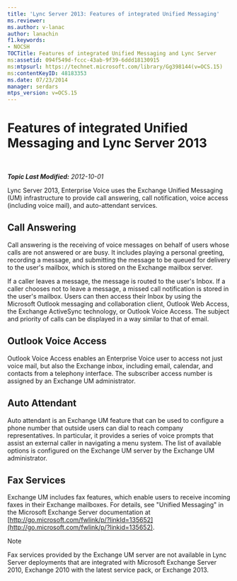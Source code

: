 ```yaml
---
title: 'Lync Server 2013: Features of integrated Unified Messaging'
ms.reviewer: 
ms.author: v-lanac
author: lanachin
f1.keywords:
- NOCSH
TOCTitle: Features of integrated Unified Messaging and Lync Server
ms:assetid: 094f549d-fccc-43ab-9f39-6ddd18130915
ms:mtpsurl: https://technet.microsoft.com/library/Gg398144(v=OCS.15)
ms:contentKeyID: 48183353
ms.date: 07/23/2014
manager: serdars
mtps_version: v=OCS.15
---
```


<div data-xmlns="http://www.w3.org/1999/xhtml">

<div class="topic" data-xmlns="http://www.w3.org/1999/xhtml" data-msxsl="urn:schemas-microsoft-com:xslt" data-cs="http://msdn.microsoft.com/en-us/">

<div data-asp="http://msdn2.microsoft.com/asp">

# Features of integrated Unified Messaging and Lync Server 2013

</div>

<div id="mainSection">

<div id="mainBody">

<span> </span>

_**Topic Last Modified:** 2012-10-01_

Lync Server 2013, Enterprise Voice uses the Exchange Unified Messaging (UM) infrastructure to provide call answering, call notification, voice access (including voice mail), and auto-attendant services.

<div>

## Call Answering

Call answering is the receiving of voice messages on behalf of users whose calls are not answered or are busy. It includes playing a personal greeting, recording a message, and submitting the message to be queued for delivery to the user's mailbox, which is stored on the Exchange mailbox server.

If a caller leaves a message, the message is routed to the user's Inbox. If a caller chooses not to leave a message, a missed call notification is stored in the user's mailbox. Users can then access their Inbox by using the Microsoft Outlook messaging and collaboration client, Outlook Web Access, the Exchange ActiveSync technology, or Outlook Voice Access. The subject and priority of calls can be displayed in a way similar to that of email.

</div>

<div>

## Outlook Voice Access

Outlook Voice Access enables an Enterprise Voice user to access not just voice mail, but also the Exchange inbox, including email, calendar, and contacts from a telephony interface. The subscriber access number is assigned by an Exchange UM administrator.

</div>

<div>

## Auto Attendant

Auto attendant is an Exchange UM feature that can be used to configure a phone number that outside users can dial to reach company representatives. In particular, it provides a series of voice prompts that assist an external caller in navigating a menu system. The list of available options is configured on the Exchange UM server by the Exchange UM administrator.

</div>

<div>

## Fax Services

Exchange UM includes fax features, which enable users to receive incoming faxes in their Exchange mailboxes. For details, see "Unified Messaging" in the Microsoft Exchange Server documentation at [http://go.microsoft.com/fwlink/p/?linkId=135652](http://go.microsoft.com/fwlink/p/?linkid=135652).

<div>


> [!NOTE]  
> Fax services provided by the Exchange UM server are not available in Lync Server deployments that are integrated with Microsoft Exchange Server 2010, Exchange 2010 with the latest service pack, or Exchange 2013.



</div>

</div>

</div>

<span> </span>

</div>

</div>

</div>

